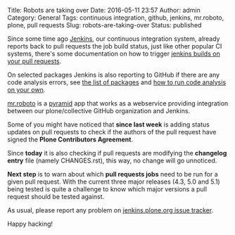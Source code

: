Title: Robots are taking over
Date: 2016-05-11 23:57
Author: admin
Category: General
Tags: continuous integration, github, jenkins, mr.roboto, plone, pull requests
Slug: robots-are-taking-over
Status: published

Since some time ago [Jenkins](http://jenkins.plone.org), our continuous integration system, already reports back to pull requests the job build status, just like other popular CI systems, there's some documentation on how to trigger [jenkins builds on your pull requests](http://jenkinsploneorg.readthedocs.io/en/latest/run-pull-request-jobs.html).

On selected packages Jenkins is also reporting to GitHub if there are any code analysis errors, see [the list of packages](http://jenkins.plone.org/view/Pkgs/) and [how to run code analysis on your own](http://jenkinsploneorg.readthedocs.io/en/latest/run-qa-on-package.html).

[mr.roboto](https://github.com/plone/mr.roboto) is a [pyramid](http://www.pylonsproject.org/) app that works as a webservice providing integration between our plone/collective GitHub organization and Jenkins.

Some of you might have noticed that **since last week** is adding status updates on pull requests to check if the authors of the pull request have signed the **Plone Contributors Agreement**.

Since **today** it is also checking if pull requests are modifying the **changelog entry** file (namely CHANGES.rst), this way, no change will go unnoticed.

**Next step** is to warn about which **pull requests jobs** need to be run for a given pull request. With the current three major releases (4.3, 5.0 and 5.1) being tested is quite a challenge to know which major versions a pull request should be tested against.

As usual, please report any problem on [jenkins.plone.org issue tracker](https://github.com/plone/jenkins.plone.org/issues/new).

Happy hacking!
